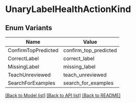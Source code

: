 # UnaryLabelHealthActionKind

## Enum Variants

| Name | Value |
|---- | -----|
| ConfirmTopPredicted | confirm_top_predicted |
| CorrectLabel | correct_label |
| MissingLabel | missing_label |
| TeachUnreviewed | teach_unreviewed |
| SearchForExamples | search_for_examples |


[[Back to Model list]](../README.md#documentation-for-models) [[Back to API list]](../README.md#documentation-for-api-endpoints) [[Back to README]](../README.md)


